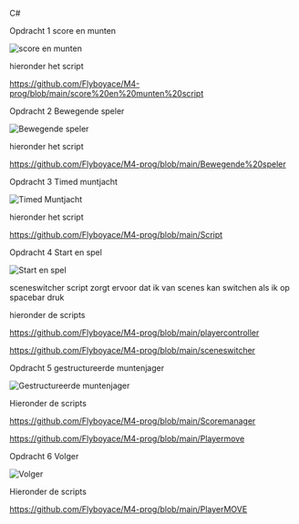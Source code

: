 C#

Opdracht 1 score en munten

![score en munten](https://github.com/user-attachments/assets/f0b6f170-266c-4957-a884-46c9f0c5e9c3)

hieronder het script 

https://github.com/Flyboyace/M4-prog/blob/main/score%20en%20munten%20script





Opdracht 2 Bewegende speler

![Bewegende speler](https://github.com/user-attachments/assets/092c719b-9a54-470e-99a8-a965f6cdf3aa)

hieronder het script 

https://github.com/Flyboyace/M4-prog/blob/main/Bewegende%20speler




Opdracht 3 Timed muntjacht

![Timed Muntjacht](https://github.com/user-attachments/assets/9916d616-2535-4712-a2ab-5d19a376c547)

hieronder het script

https://github.com/Flyboyace/M4-prog/blob/main/Script




Opdracht 4 Start en spel

![Start en spel](https://github.com/user-attachments/assets/9d398854-64b3-48e1-ab2b-e05216ed8ebb)

sceneswitcher script zorgt ervoor dat ik van scenes kan switchen als ik op spacebar druk

hieronder de scripts

https://github.com/Flyboyace/M4-prog/blob/main/playercontroller

https://github.com/Flyboyace/M4-prog/blob/main/sceneswitcher




Opdracht 5 gestructureerde muntenjager

![Gestructureerde muntenjager](https://github.com/user-attachments/assets/fe792d83-2498-42a2-a66e-e24069539309)

Hieronder de scripts 

https://github.com/Flyboyace/M4-prog/blob/main/Scoremanager

https://github.com/Flyboyace/M4-prog/blob/main/Playermove



Opdracht 6 Volger

![Volger](https://github.com/user-attachments/assets/34dc024a-b4ab-4aba-84b9-60c63c507f24)

Hieronder de scripts

https://github.com/Flyboyace/M4-prog/blob/main/PlayerMOVE


















